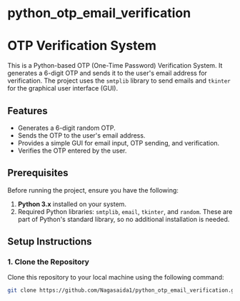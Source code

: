 # python_otp_email_verification


# OTP Verification System

This is a Python-based OTP (One-Time Password) Verification System. It generates a 6-digit OTP and sends it to the user's email address for verification. The project uses the `smtplib` library to send emails and `tkinter` for the graphical user interface (GUI).

## Features
- Generates a 6-digit random OTP.
- Sends the OTP to the user's email address.
- Provides a simple GUI for email input, OTP sending, and verification.
- Verifies the OTP entered by the user.

## Prerequisites
Before running the project, ensure you have the following:
1. **Python 3.x** installed on your system.
2. Required Python libraries: `smtplib`, `email`, `tkinter`, and `random`. These are part of Python's standard library, so no additional installation is needed.

## Setup Instructions

### 1. Clone the Repository
Clone this repository to your local machine using the following command:
```bash
git clone https://github.com/Nagasaida1/python_otp_email_verification.git
